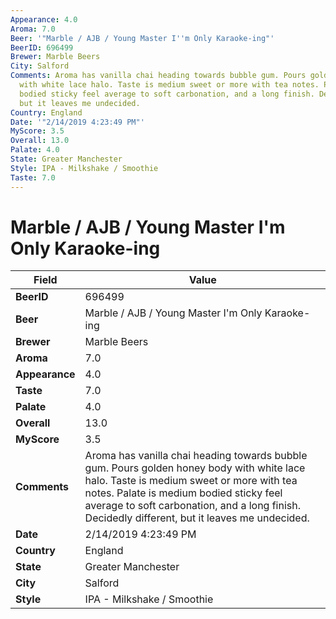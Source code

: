 ```yaml
---
Appearance: 4.0
Aroma: 7.0
Beer: '"Marble / AJB / Young Master I''m Only Karaoke-ing"'
BeerID: 696499
Brewer: Marble Beers
City: Salford
Comments: Aroma has vanilla chai heading towards bubble gum. Pours golden honey body
  with white lace halo. Taste is medium sweet or more with tea notes. Palate is medium
  bodied sticky feel average to soft carbonation, and a long finish. Decidedly different,
  but it leaves me undecided.
Country: England
Date: '"2/14/2019 4:23:49 PM"'
MyScore: 3.5
Overall: 13.0
Palate: 4.0
State: Greater Manchester
Style: IPA - Milkshake / Smoothie
Taste: 7.0
---
```


# Marble / AJB / Young Master I'm Only Karaoke-ing

| Field         | Value |
|---------------|-------|
| **BeerID** | 696499 |
| **Beer** | Marble / AJB / Young Master I'm Only Karaoke-ing |
| **Brewer** | Marble Beers |
| **Aroma** | 7.0 |
| **Appearance** | 4.0 |
| **Taste** | 7.0 |
| **Palate** | 4.0 |
| **Overall** | 13.0 |
| **MyScore** | 3.5 |
| **Comments** | Aroma has vanilla chai heading towards bubble gum. Pours golden honey body with white lace halo. Taste is medium sweet or more with tea notes. Palate is medium bodied sticky feel average to soft carbonation, and a long finish. Decidedly different, but it leaves me undecided. |
| **Date** | 2/14/2019 4:23:49 PM |
| **Country** | England |
| **State** | Greater Manchester |
| **City** | Salford |
| **Style** | IPA - Milkshake / Smoothie |
